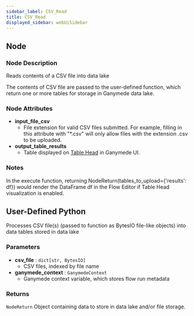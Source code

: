 ```yaml
---
sidebar_label: CSV_Read
title: CSV_Read
displayed_sidebar: webUiSidebar
---
```


## Node

### Node Description

Reads contents of a CSV file into data lake

The contents of CSV file are passed to the user-defined function, which
return one or more tables for storage in Ganymede data lake.

### Node Attributes

- **input_file_csv**
  - File extension for valid CSV files submitted.  For example, filling in this attribute with "*.csv" will only allow files with the extension .csv to be uploaded.
- **output_table_results**
  - Table displayed on [Table Head](https://docs.ganymede.bio/app/intro/Concepts#table-head) in Ganymede UI.

### Notes

In the execute function, returning NodeReturn(tables_to_upload=\{'results': df\}) would render the DataFrame df in the Flow Editor if Table Head visualization is enabled.

## User-Defined Python

Processes CSV file(s) (passed to function as BytesIO file-like objects) into data tables
stored in data lake

### Parameters

- **csv_file** : `dict[str, BytesIO]`
  - CSV files, indexed by file name
- **ganymede_context** : `GanymedeContext`
  - Ganymede context variable, which stores flow run metadata

### Returns

`NodeReturn`
  Object containing data to store in data lake and/or file storage.
